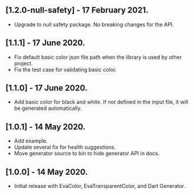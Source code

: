 ## [1.2.0-null-safety] - 17 February 2021.

* Upgrade to null safety package. No breaking changes for the API.

## [1.1.1] - 17 June 2020.

* Fix default basic color json file path when the library is used by other project.
* Fix the test case for validating basic color.

## [1.1.0] - 17 June 2020.

* Add basic color for black and white. If not defined in the input file, it will be generated 
  automatically.

## [1.0.1] - 14 May 2020.

* Add example.
* Update several fix for health suggestions.
* Move generator source to bin to hide generator API in docs.

## [1.0.0] - 14 May 2020.

* Initial release with EvaColor, EvaTransparentColor, and Dart
  Generator.
